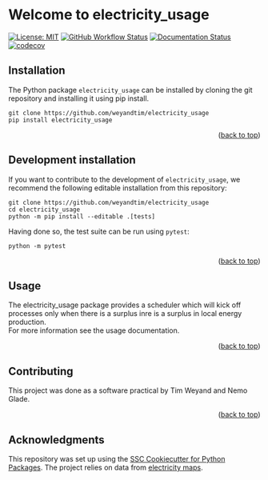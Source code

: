 # Welcome to electricity_usage

[![License: MIT](https://img.shields.io/badge/License-MIT-yellow.svg)](https://opensource.org/licenses/MIT)
[![GitHub Workflow Status](https://img.shields.io/github/actions/workflow/status/weyandtim/electricity_usage/ci.yml?branch=main)](https://github.com/weyandtim/electricity_usage/actions/workflows/ci.yml)
[![Documentation Status](https://readthedocs.org/projects/electricity_usage/badge/)](https://electricity_usage.readthedocs.io/)
[![codecov](https://codecov.io/gh/weyandtim/electricity_usage/branch/main/graph/badge.svg)](https://codecov.io/gh/weyandtim/electricity_usage)

## Installation

The Python package `electricity_usage` can be installed by cloning the git repository and installing it using pip install.

```
git clone https://github.com/weyandtim/electricity_usage
pip install electricity_usage
```
<!-- Hier muss auf jeden Fall noch eine Beschreibung wie der Spaß mit dem AP key funktioniert! -->

<p align="right">(<a href="#readme-top">back to top</a>)</p>

## Development installation

If you want to contribute to the development of `electricity_usage`, we recommend
the following editable installation from this repository:

```
git clone https://github.com/weyandtim/electricity_usage
cd electricity_usage
python -m pip install --editable .[tests]
```

Having done so, the test suite can be run using `pytest`:

```
python -m pytest
```

<p align="right">(<a href="#readme-top">back to top</a>)</p>

## Usage

The electricity\_usage package provides a scheduler which will kick off processes only when there is a surplus inre is a surplus in local energy production.  
For more information see the usage documentation.
<!-- usage should be linked properly here, if possible -->

<p align="right">(<a href="#readme-top">back to top</a>)</p>

## Contributing

This project was done as a software practical by Tim Weyand and Nemo Glade.

<p align="right">(<a href="#readme-top">back to top</a>)</p>

## Acknowledgments

This repository was set up using the [SSC Cookiecutter for Python Packages](https://github.com/ssciwr/cookiecutter-python-package).
The project relies on data from [electricity maps](https://github.com/electricitymaps/electricitymaps-contrib).
